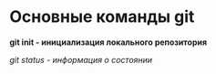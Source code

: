 # Основные команды git
**git init - инициализация локального репозитория**
  
*git status - информация о состоянии* 